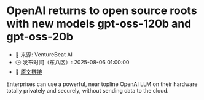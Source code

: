# OpenAI returns to open source roots with new models gpt-oss-120b and gpt-oss-20b
- 📅 来源: VentureBeat AI
- 🕒 发布时间（东八区）: 2025-08-06 01:00:00
- 🔗 [原文链接](https://venturebeat.com/ai/openai-returns-to-open-source-roots-with-new-models-gpt-oss-120b-and-gpt-oss-20b/)

Enterprises can use a powerful, near topline OpenAI LLM on their hardware totally privately and securely, without sending data to the cloud.